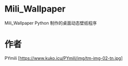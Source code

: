# Mili_Wallpaper
Mili_Wallpaper Python 制作的桌面动态壁纸程序

# 作者
PYmili [https://www.kuko.icu/PYmili/img/tm-img-02-tn.jpg]
